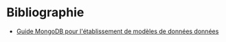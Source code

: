 # Bibliographie

* [Guide MongoDB pour l'établissement de modèles de données données](https://docs.mongodb.org/manual/MongoDB-data-models-guide-master.pdf)